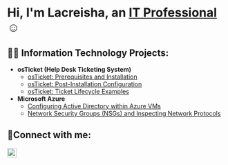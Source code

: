 <h1>Hi, I'm Lacreisha, an <a href="https://linkedin.com/in/LDWilliams">IT Professional</a>☺</h1>

<h2>👨‍💻 Information Technology Projects:</h2>

- <b>osTicket (Help Desk Ticketing System)</b>
  - [osTicket: Prerequisites and Installation](https://github.com/LD-Williams/osticket-prereqs)
  - [osTicket: Post-Installation Configuration](https://github.com/LD-Williams/OSTicketPostInstall)
  - [osTicket: Ticket Lifecycle Examples](https://github.com/LD-Williams/ticket-lifecycle)
- <b>Microsoft Azure</b>
  - [Configuring Active Directory within Azure VMs](https://github.com/LD-Williams/configure-ad)
  - [Network Security Groups (NSGs) and Inspecting Network Protocols](https://github.com/LD-Williams/azure-network-protocols)

<h2>🤳Connect with me:</h2>

[<img align="left" alt="LDWilliams | LinkedIn" width="22px" src="https://cdn.jsdelivr.net/npm/simple-icons@v3/icons/linkedin.svg" />][linkedin]

[linkedin]: https://linkedin.com/in/LDWilliams
